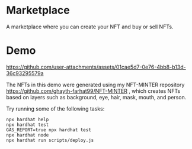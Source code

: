# Marketplace
A marketplace where you can create your NFT and buy or sell NFTs.

# Demo
https://github.com/user-attachments/assets/01cae5d7-0e76-4bb8-b13d-36c93295579a

The NFTs in this demo were generated using my NFT-MINTER repository https://github.com/ghayth-farhat99/NFT-MINTER , which creates NFTs based on layers such as background, eye, hair, mask, mouth, and person.

Try running some of the following tasks:

```shell
npx hardhat help
npx hardhat test
GAS_REPORT=true npx hardhat test
npx hardhat node
npx hardhat run scripts/deploy.js
```
